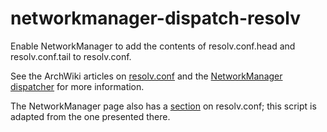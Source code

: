 networkmanager-dispatch-resolv
==============================

Enable NetworkManager to add the contents of resolv.conf.head and resolv.conf.tail to resolv.conf.

See the ArchWiki articles on [resolv.conf](https://wiki.archlinux.org/index.php/Resolv.conf) and the [NetworkManager dispatcher](https://wiki.archlinux.org/index.php/NetworkManager#Network_services_with_NetworkManager_dispatcher) for more information.

The NetworkManager page also has a [section](https://wiki.archlinux.org/index.php/NetworkManager#NetworkManager_prevents_DHCPCD_from_using_resolv.conf.head_and_resolv.conf.tail) on resolv.conf; this script is adapted from the one presented there.
